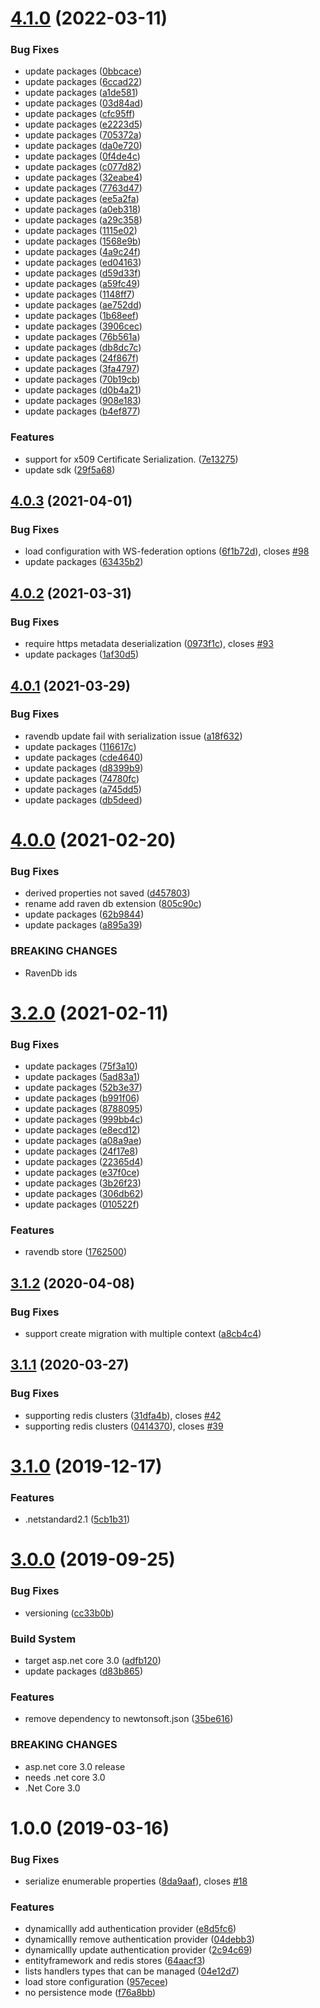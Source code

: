 # [4.1.0](https://github.com/Aguafrommars/DynamicAuthProviders/compare/4.0.3...4.1.0) (2022-03-11)


### Bug Fixes

* update packages ([0bbcace](https://github.com/Aguafrommars/DynamicAuthProviders/commit/0bbcacebee0d27b8c3c00376ac0db294b8709a59))
* update packages ([6ccad22](https://github.com/Aguafrommars/DynamicAuthProviders/commit/6ccad2259925bca49964ff241b464f666bc075ba))
* update packages ([a1de581](https://github.com/Aguafrommars/DynamicAuthProviders/commit/a1de581dbde61ed08da44fbad55bdcfb05eb256c))
* update packages ([03d84ad](https://github.com/Aguafrommars/DynamicAuthProviders/commit/03d84ad96bab436c6899854176060a9e8b1dd5ca))
* update packages ([cfc95ff](https://github.com/Aguafrommars/DynamicAuthProviders/commit/cfc95ffa5d8f2bfa2c8d47b77ebbe062d262c3d6))
* update packages ([e2223d5](https://github.com/Aguafrommars/DynamicAuthProviders/commit/e2223d5109141ee3e726b18ffb871f06654ae101))
* update packages ([705372a](https://github.com/Aguafrommars/DynamicAuthProviders/commit/705372a1fea03fdd37d08b05cfacccb0477f3b64))
* update packages ([da0e720](https://github.com/Aguafrommars/DynamicAuthProviders/commit/da0e720e5df769592265c650027043042103a7b3))
* update packages ([0f4de4c](https://github.com/Aguafrommars/DynamicAuthProviders/commit/0f4de4cf1e2608fdccd0e787124d0e8567188e12))
* update packages ([c077d82](https://github.com/Aguafrommars/DynamicAuthProviders/commit/c077d82ee0795fbe50a8cf776e36e1ac02d703c3))
* update packages ([32eabe4](https://github.com/Aguafrommars/DynamicAuthProviders/commit/32eabe4f1a14ce1248b839b5beb0137e7e22f62c))
* update packages ([7763d47](https://github.com/Aguafrommars/DynamicAuthProviders/commit/7763d475a438c2e0a08dc5fb95a877d71458a737))
* update packages ([ee5a2fa](https://github.com/Aguafrommars/DynamicAuthProviders/commit/ee5a2fa3208645af69431aadac3fcae53f702ebc))
* update packages ([a0eb318](https://github.com/Aguafrommars/DynamicAuthProviders/commit/a0eb318d2ccc0cd3cfe32d8f664b39212aa86f4f))
* update packages ([a29c358](https://github.com/Aguafrommars/DynamicAuthProviders/commit/a29c358584f7d8a8262f91be70fac40206cea614))
* update packages ([1115e02](https://github.com/Aguafrommars/DynamicAuthProviders/commit/1115e0201a14ac1df50f3b3bb262d962d7774346))
* update packages ([1568e9b](https://github.com/Aguafrommars/DynamicAuthProviders/commit/1568e9bb1b6232504b616ca76e129c500e82c95d))
* update packages ([4a9c24f](https://github.com/Aguafrommars/DynamicAuthProviders/commit/4a9c24f5df40ddf0c66f45ffeb64b7c7ff0bdcd3))
* update packages ([ed04163](https://github.com/Aguafrommars/DynamicAuthProviders/commit/ed041638dc22695b7e8c2b755b8e2104967155af))
* update packages ([d59d33f](https://github.com/Aguafrommars/DynamicAuthProviders/commit/d59d33fabf75bd672eb424bc2712d8d6b98925b6))
* update packages ([a59fc49](https://github.com/Aguafrommars/DynamicAuthProviders/commit/a59fc498a561314a6ba560a2f176425c8d507e37))
* update packages ([1148ff7](https://github.com/Aguafrommars/DynamicAuthProviders/commit/1148ff7c984d058dc852c776fecdbd21816dc773))
* update packages ([ae752dd](https://github.com/Aguafrommars/DynamicAuthProviders/commit/ae752dd7c56ad0b567c13900949f97d66ba6c7b8))
* update packages ([1b68eef](https://github.com/Aguafrommars/DynamicAuthProviders/commit/1b68eefeaeef7cfe7fc1544e317791b52871d420))
* update packages ([3906cec](https://github.com/Aguafrommars/DynamicAuthProviders/commit/3906cec0e71c9ec45f5e002fd66d5e699da5af7d))
* update packages ([76b561a](https://github.com/Aguafrommars/DynamicAuthProviders/commit/76b561a0da2f53ec59657088974526d200715c93))
* update packages ([db8dc7c](https://github.com/Aguafrommars/DynamicAuthProviders/commit/db8dc7c95a156ccf3eaf3befe0b43f1c5a5652bb))
* update packages ([24f867f](https://github.com/Aguafrommars/DynamicAuthProviders/commit/24f867f86eecb6e022c94c325cf778a31c81d439))
* update packages ([3fa4797](https://github.com/Aguafrommars/DynamicAuthProviders/commit/3fa479798ad4d7b75cc9716e923d2b91cb11ed5b))
* update packages ([70b19cb](https://github.com/Aguafrommars/DynamicAuthProviders/commit/70b19cb209bdc7eaba9cdd590c984923926a7b64))
* update packages ([d0b4a21](https://github.com/Aguafrommars/DynamicAuthProviders/commit/d0b4a21bab93a26c81ea8a456738f7eff2cf0838))
* update packages ([908e183](https://github.com/Aguafrommars/DynamicAuthProviders/commit/908e183273cfd0fe661b3485bffc6dd409c3fe49))
* update packages ([b4ef877](https://github.com/Aguafrommars/DynamicAuthProviders/commit/b4ef87713a39db0a8fa670c9bccb72883cb0c340))


### Features

* support for x509 Certificate Serialization. ([7e13275](https://github.com/Aguafrommars/DynamicAuthProviders/commit/7e13275a47e22f88e1ed5a9e66b40c40c424dbbe))
* update sdk ([29f5a68](https://github.com/Aguafrommars/DynamicAuthProviders/commit/29f5a6806d882b911ce7ae9aea74e7d0d5724eeb))

## [4.0.3](https://github.com/Aguafrommars/DynamicAuthProviders/compare/4.0.2...4.0.3) (2021-04-01)


### Bug Fixes

* load configuration with WS-federation options ([6f1b72d](https://github.com/Aguafrommars/DynamicAuthProviders/commit/6f1b72d34ab879764334f70df1d9dcc702688ad4)), closes [#98](https://github.com/Aguafrommars/DynamicAuthProviders/issues/98)
* update packages ([63435b2](https://github.com/Aguafrommars/DynamicAuthProviders/commit/63435b2c92aac03cdd94657e4ed5922c45a61de1))

## [4.0.2](https://github.com/Aguafrommars/DynamicAuthProviders/compare/4.0.1...4.0.2) (2021-03-31)


### Bug Fixes

* require https metadata deserialization ([0973f1c](https://github.com/Aguafrommars/DynamicAuthProviders/commit/0973f1ccfa692c539e87b12bedb4f9e92c6b1c26)), closes [#93](https://github.com/Aguafrommars/DynamicAuthProviders/issues/93)
* update packages ([1af30d5](https://github.com/Aguafrommars/DynamicAuthProviders/commit/1af30d530329dd4c2b5c7e250c69dcbbcee58bbe))

## [4.0.1](https://github.com/Aguafrommars/DynamicAuthProviders/compare/4.0.0...4.0.1) (2021-03-29)


### Bug Fixes

* ravendb update fail with serialization issue ([a18f632](https://github.com/Aguafrommars/DynamicAuthProviders/commit/a18f632b6368124fc93428dd4ce06ba7082ee8eb))
* update packages ([116617c](https://github.com/Aguafrommars/DynamicAuthProviders/commit/116617c2c6eb2db24ab6a48819fae62b9e4cb2f9))
* update packages ([cde4640](https://github.com/Aguafrommars/DynamicAuthProviders/commit/cde464011f3fa564730ac50308636ff4fbfe38a7))
* update packages ([d8399b9](https://github.com/Aguafrommars/DynamicAuthProviders/commit/d8399b910fc93c23e6b2014db17f3e194e810300))
* update packages ([74780fc](https://github.com/Aguafrommars/DynamicAuthProviders/commit/74780fcc73c162d6e8893cbc556545b89565c9e4))
* update packages ([a745dd5](https://github.com/Aguafrommars/DynamicAuthProviders/commit/a745dd587ab964c775f3e9e97ce1d621dbfeef09))
* update packages ([db5deed](https://github.com/Aguafrommars/DynamicAuthProviders/commit/db5deed37dd38ed34b6d2e9e2cf1680e3a1e6df0))

# [4.0.0](https://github.com/Aguafrommars/DynamicAuthProviders/compare/3.2.0...4.0.0) (2021-02-20)


### Bug Fixes

* derived properties not saved ([d457803](https://github.com/Aguafrommars/DynamicAuthProviders/commit/d457803b8c4e7e7f0570f59a0240643e9b33cee4))
* rename add raven db extension ([805c90c](https://github.com/Aguafrommars/DynamicAuthProviders/commit/805c90cd7e3eac5d9af8a5025fb64d90ff348e04))
* update packages ([62b9844](https://github.com/Aguafrommars/DynamicAuthProviders/commit/62b98441191794b7b43445dd128088c3bc8f6a66))
* update packages ([a895a39](https://github.com/Aguafrommars/DynamicAuthProviders/commit/a895a391fdca401ddd420f625f0051bb1c74a7ec))


### BREAKING CHANGES

* RavenDb ids

# [3.2.0](https://github.com/Aguafrommars/DynamicAuthProviders/compare/3.1.2...3.2.0) (2021-02-11)


### Bug Fixes

* update packages ([75f3a10](https://github.com/Aguafrommars/DynamicAuthProviders/commit/75f3a1090753259f913f38cba174caced4076b4f))
* update packages ([5ad83a1](https://github.com/Aguafrommars/DynamicAuthProviders/commit/5ad83a132a3851f60fbb6cfc468af55aaedda9d1))
* update packages ([52b3e37](https://github.com/Aguafrommars/DynamicAuthProviders/commit/52b3e373ba29af3f326d0928d65870fddc1e1bf1))
* update packages ([b991f06](https://github.com/Aguafrommars/DynamicAuthProviders/commit/b991f0647da87d5abc19570bde55a63d52671008))
* update packages ([8788095](https://github.com/Aguafrommars/DynamicAuthProviders/commit/8788095d7df62240264a62f042aeb85bf9730d32))
* update packages ([999bb4c](https://github.com/Aguafrommars/DynamicAuthProviders/commit/999bb4cdf9071e5d3804f2410e238a0cbde8206d))
* update packages ([e8ecd12](https://github.com/Aguafrommars/DynamicAuthProviders/commit/e8ecd1274a335d2501c199857ee73c6e41c41f42))
* update packages ([a08a9ae](https://github.com/Aguafrommars/DynamicAuthProviders/commit/a08a9ae1253699d78450df637a3d5390e9ed4998))
* update packages ([24f17e8](https://github.com/Aguafrommars/DynamicAuthProviders/commit/24f17e8a104b7c9376e0953246d6f5ecd112e8d2))
* update packages ([22365d4](https://github.com/Aguafrommars/DynamicAuthProviders/commit/22365d40f7ca4c83f220299b6605232d1e177d21))
* update packages ([e37f0ce](https://github.com/Aguafrommars/DynamicAuthProviders/commit/e37f0ce258daa08b48667f744c56e8b383e1a106))
* update packages ([3b26f23](https://github.com/Aguafrommars/DynamicAuthProviders/commit/3b26f230c8fdd0b6d4ea96ac0d85124812fa9a36))
* update packages ([306db62](https://github.com/Aguafrommars/DynamicAuthProviders/commit/306db6247aff7912b5722308b8d813aac70458c5))
* update packages ([010522f](https://github.com/Aguafrommars/DynamicAuthProviders/commit/010522f157f453117ec92176e3e5d00c2e7ea0cc))


### Features

* ravendb store ([1762500](https://github.com/Aguafrommars/DynamicAuthProviders/commit/1762500d5eb76e67eff896a79aa2437afcc65edc))

## [3.1.2](https://github.com/aguacongas/DymamicAuthProviders/compare/3.1.1...3.1.2) (2020-04-08)


### Bug Fixes

* support create migration with multiple context ([a8cb4c4](https://github.com/aguacongas/DymamicAuthProviders/commit/a8cb4c4b5c6d5c9aa3737b9a474086caacafde82))

## [3.1.1](https://github.com/aguacongas/DymamicAuthProviders/compare/3.1.0...3.1.1) (2020-03-27)


### Bug Fixes

* supporting redis clusters ([31dfa4b](https://github.com/aguacongas/DymamicAuthProviders/commit/31dfa4b4af7c8d02517f4af475c1c1e59b8581fe)), closes [#42](https://github.com/aguacongas/DymamicAuthProviders/issues/42)
* supporting redis clusters ([0414370](https://github.com/aguacongas/DymamicAuthProviders/commit/0414370fc48e96c0e232760f271d6981d233e3e7)), closes [#39](https://github.com/aguacongas/DymamicAuthProviders/issues/39)

# [3.1.0](https://github.com/aguacongas/DymamicAuthProviders/compare/3.0.0...3.1.0) (2019-12-17)


### Features

* .netstandard2.1 ([5cb1b31](https://github.com/aguacongas/DymamicAuthProviders/commit/5cb1b31d91acca41ec4941b487263a955a16b84d))

# [3.0.0](https://github.com/aguacongas/DymamicAuthProviders/compare/2.0.0...3.0.0) (2019-09-25)


### Bug Fixes

* versioning ([cc33b0b](https://github.com/aguacongas/DymamicAuthProviders/commit/cc33b0b))


### Build System

* target asp.net core 3.0 ([adfb120](https://github.com/aguacongas/DymamicAuthProviders/commit/adfb120))
* update packages ([d83b865](https://github.com/aguacongas/DymamicAuthProviders/commit/d83b865))


### Features

* remove dependency to newtonsoft.json ([35be616](https://github.com/aguacongas/DymamicAuthProviders/commit/35be616))


### BREAKING CHANGES

* asp.net core 3.0 release
* needs .net core 3.0
* .Net Core 3.0

# 1.0.0 (2019-03-16)


### Bug Fixes

* serialize enumerable properties ([8da9aaf](https://github.com/aguacongas/DymamicAuthProviders/commit/8da9aaf)), closes [#18](https://github.com/aguacongas/DymamicAuthProviders/issues/18)


### Features

* dynamicallly add authentication provider ([e8d5fc6](https://github.com/aguacongas/DymamicAuthProviders/commit/e8d5fc6))
* dynamicallly remove authentication provider ([04debb3](https://github.com/aguacongas/DymamicAuthProviders/commit/04debb3))
* dynamicallly update authentication provider ([2c94c69](https://github.com/aguacongas/DymamicAuthProviders/commit/2c94c69))
* entityframework and redis stores ([64aacf3](https://github.com/aguacongas/DymamicAuthProviders/commit/64aacf3))
* lists handlers types that can be managed ([04e12d7](https://github.com/aguacongas/DymamicAuthProviders/commit/04e12d7))
* load store configuration ([957ecee](https://github.com/aguacongas/DymamicAuthProviders/commit/957ecee))
* no persistence mode ([f76a8bb](https://github.com/aguacongas/DymamicAuthProviders/commit/f76a8bb))
